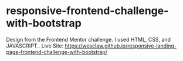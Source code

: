 # responsive-frontend-challenge-with-bootstrap
Design from the Frontend Mentor challenge. I used HTML, CSS, and JAVASCRIPT..
Live Site:  https://wesclaw.github.io/responsive-landing-page-frontend-challenge-with-bootstrap/
